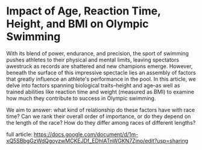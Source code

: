 # Impact of Age, Reaction Time, Height, and BMI on Olympic Swimming
With its blend of power, endurance, and precision, the sport of swimming pushes athletes to their physical and mental limits, leaving spectators awestruck as records are shattered and new champions emerge. However, beneath the surface of this impressive spectacle lies an assembly of factors that greatly influence an athlete's performance in the pool. In this article, we delve into factors spanning biological traits–height and age–as well as trained abilities like reaction time and weight (measured as BMI) to examine how much they contribute to success in Olympic swimming. 

We aim to answer: what kind of relationship do these factors have with race time? Can we rank their overall order of importance, or do they depend on the length of the race? How do they differ among races of different lengths?

full article: https://docs.google.com/document/d/1m-xQ5SBbgGzWdQgoyzwMCKEJDf_EDhIATnWGKN7Zjno/edit?usp=sharing
